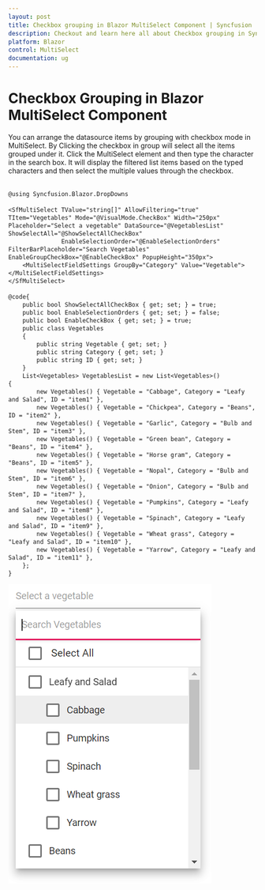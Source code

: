```yaml
---
layout: post
title: Checkbox grouping in Blazor MultiSelect Component | Syncfusion
description: Checkout and learn here all about Checkbox grouping in Syncfusion Blazor MultiSelect component and much more.
platform: Blazor
control: MultiSelect
documentation: ug
---
```


# Checkbox Grouping in Blazor MultiSelect Component

You can arrange the datasource items by grouping with checkbox mode in MultiSelect. By Clicking the checkbox in group will select all the items grouped under it. Click the MultiSelect element and then type the character in the search box. It will display the filtered list items based on the typed characters and then select the multiple values through the checkbox.

```cshtml

@using Syncfusion.Blazor.DropDowns

<SfMultiSelect TValue="string[]" AllowFiltering="true" TItem="Vegetables" Mode="@VisualMode.CheckBox" Width="250px" Placeholder="Select a vegetable" DataSource="@VegetablesList" ShowSelectAll="@ShowSelectAllCheckBox"
               EnableSelectionOrder="@EnableSelectionOrders" FilterBarPlaceholder="Search Vegetables" EnableGroupCheckBox="@EnableCheckBox" PopupHeight="350px">
    <MultiSelectFieldSettings GroupBy="Category" Value="Vegetable"></MultiSelectFieldSettings>
</SfMultiSelect>

@code{
    public bool ShowSelectAllCheckBox { get; set; } = true;
    public bool EnableSelectionOrders { get; set; } = false;
    public bool EnableCheckBox { get; set; } = true;
    public class Vegetables
    {
        public string Vegetable { get; set; }
        public string Category { get; set; }
        public string ID { get; set; }
    }
    List<Vegetables> VegetablesList = new List<Vegetables>()
{
        new Vegetables() { Vegetable = "Cabbage", Category = "Leafy and Salad", ID = "item1" },
        new Vegetables() { Vegetable = "Chickpea", Category = "Beans", ID = "item2" },
        new Vegetables() { Vegetable = "Garlic", Category = "Bulb and Stem", ID = "item3" },
        new Vegetables() { Vegetable = "Green bean", Category = "Beans", ID = "item4" },
        new Vegetables() { Vegetable = "Horse gram", Category = "Beans", ID = "item5" },
        new Vegetables() { Vegetable = "Nopal", Category = "Bulb and Stem", ID = "item6" },
        new Vegetables() { Vegetable = "Onion", Category = "Bulb and Stem", ID = "item7" },
        new Vegetables() { Vegetable = "Pumpkins", Category = "Leafy and Salad", ID = "item8" },
        new Vegetables() { Vegetable = "Spinach", Category = "Leafy and Salad", ID = "item9" },
        new Vegetables() { Vegetable = "Wheat grass", Category = "Leafy and Salad", ID = "item10" },
        new Vegetables() { Vegetable = "Yarrow", Category = "Leafy and Salad", ID = "item11" },
    };
}

```
![Blazor MultiSelect Grouping with CheckBox](./images/blazor-multiselect-checkbox-with-grouping.png)